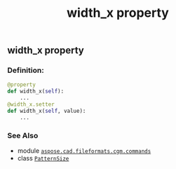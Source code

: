﻿---
title: width_x property
second_title: Aspose.CAD for Python via .NET API References
description: 
type: docs
weight: 100
url: /python-net/aspose.cad.fileformats.cgm.commands/patternsize/width_x/
is_root: false
---

## width_x property

### Definition:
```python
@property
def width_x(self):
    ...
@width_x.setter
def width_x(self, value):
    ...
```

### See Also
* module [`aspose.cad.fileformats.cgm.commands`](../../)
* class [`PatternSize`](/cad/python-net/aspose.cad.fileformats.cgm.commands/patternsize)

